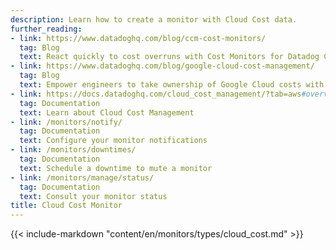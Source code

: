```yaml
---
description: Learn how to create a monitor with Cloud Cost data.
further_reading:
- link: https://www.datadoghq.com/blog/ccm-cost-monitors/
  tag: Blog
  text: React quickly to cost overruns with Cost Monitors for Datadog Cloud Cost Management
- link: https://www.datadoghq.com/blog/google-cloud-cost-management/
  tag: Blog
  text: Empower engineers to take ownership of Google Cloud costs with Datadog
- link: https://docs.datadoghq.com/cloud_cost_management/?tab=aws#overview
  tag: Documentation
  text: Learn about Cloud Cost Management
- link: /monitors/notify/
  tag: Documentation
  text: Configure your monitor notifications
- link: /monitors/downtimes/
  tag: Documentation
  text: Schedule a downtime to mute a monitor
- link: /monitors/manage/status/
  tag: Documentation
  text: Consult your monitor status
title: Cloud Cost Monitor
---
```


{{< include-markdown "content/en/monitors/types/cloud_cost.md" >}}